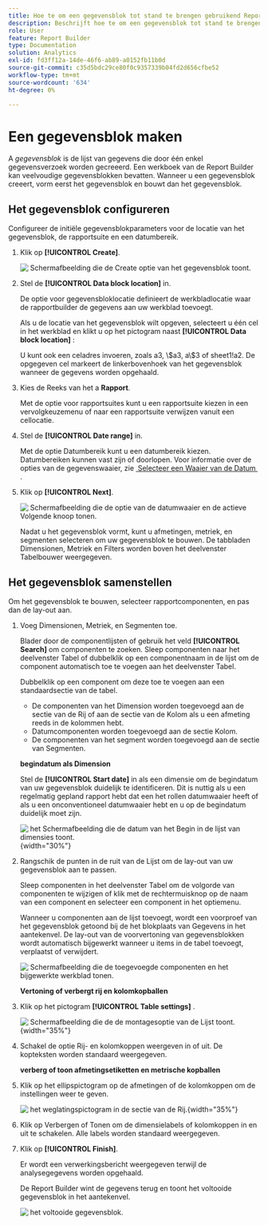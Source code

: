 ```yaml
---
title: Hoe te om een gegevensblok tot stand te brengen gebruikend Report Builder
description: Beschrijft hoe te om een gegevensblok tot stand te brengen.
role: User
feature: Report Builder
type: Documentation
solution: Analytics
exl-id: fd3ff12a-14de-46f6-ab89-a0152fb11b0d
source-git-commit: c35d5bdc29ce80f0c9357339b04fd2d656cfbe52
workflow-type: tm+mt
source-wordcount: '634'
ht-degree: 0%

---
```


# Een gegevensblok maken

A *gegevensblok* is de lijst van gegevens die door één enkel gegevensverzoek worden gecreeerd. Een werkboek van de Report Builder kan veelvoudige gegevensblokken bevatten. Wanneer u een gegevensblok creeert, vorm eerst het gegevensblok en bouwt dan het gegevensblok.

## Het gegevensblok configureren

Configureer de initiële gegevensblokparameters voor de locatie van het gegevensblok, de rapportsuite en een datumbereik.

1. Klik op **[!UICONTROL Create]**.

   ![&#x200B; Schermafbeelding die de Create optie van het gegevensblok toont.](./assets/create_db.png)

1. Stel de **[!UICONTROL Data block location]** in.

   De optie voor gegevensbloklocatie definieert de werkbladlocatie waar de rapportbuilder de gegevens aan uw werkblad toevoegt.

   Als u de locatie van het gegevensblok wilt opgeven, selecteert u één cel in het werkblad en klikt u op het pictogram naast **[!UICONTROL Data block location]** :

   U kunt ook een celadres invoeren, zoals a3, \\\$a3, a\\$3 of sheet1!a2. De opgegeven cel markeert de linkerbovenhoek van het gegevensblok wanneer de gegevens worden opgehaald.

1. Kies de Reeks van het a **Rapport**.

   Met de optie voor rapportsuites kunt u een rapportsuite kiezen in een vervolgkeuzemenu of naar een rapportsuite verwijzen vanuit een cellocatie.

1. Stel de **[!UICONTROL Date range]** in.

   Met de optie Datumbereik kunt u een datumbereik kiezen. Datumbereiken kunnen vast zijn of doorlopen. Voor informatie over de opties van de gegevenswaaier, zie [&#x200B; Selecteer een Waaier van de Datum &#x200B;](select-date-range.md).

1. Klik op **[!UICONTROL Next]**.

   ![&#x200B; Schermafbeelding die de optie van de datumwaaier en de actieve Volgende knoop tonen.](./assets/choose_date_report_suite.png)

   Nadat u het gegevensblok vormt, kunt u afmetingen, metriek, en segmenten selecteren om uw gegevensblok te bouwen. De tabbladen Dimensionen, Metriek en Filters worden boven het deelvenster Tabelbouwer weergegeven.

## Het gegevensblok samenstellen

Om het gegevensblok te bouwen, selecteer rapportcomponenten, en pas dan de lay-out aan.

1. Voeg Dimensionen, Metriek, en Segmenten toe.

   Blader door de componentlijsten of gebruik het veld **[!UICONTROL Search]** om componenten te zoeken. Sleep componenten naar het deelvenster Tabel of dubbelklik op een componentnaam in de lijst om de component automatisch toe te voegen aan het deelvenster Tabel.

   Dubbelklik op een component om deze toe te voegen aan een standaardsectie van de tabel.

   - De componenten van het Dimension worden toegevoegd aan de sectie van de Rij of aan de sectie van de Kolom als u een afmeting reeds in de kolommen hebt.
   - Datumcomponenten worden toegevoegd aan de sectie Kolom.
   - De componenten van het segment worden toegevoegd aan de sectie van Segmenten.

   **begindatum als Dimension**

   Stel de **[!UICONTROL Start date]** in als een dimensie om de begindatum van uw gegevensblok duidelijk te identificeren. Dit is nuttig als u een regelmatig gepland rapport hebt dat een het rollen datumwaaier heeft of als u een onconventioneel datumwaaier hebt en u op de begindatum duidelijk moet zijn.

   ![&#x200B; het Schermafbeelding die de datum van het Begin in de lijst van dimensies toont.](./assets/start-date-dimension.png){width="30%"}

1. Rangschik de punten in de ruit van de Lijst om de lay-out van uw gegevensblok aan te passen.

   Sleep componenten in het deelvenster Tabel om de volgorde van componenten te wijzigen of klik met de rechtermuisknop op de naam van een component en selecteer een component in het optiemenu.

   Wanneer u componenten aan de lijst toevoegt, wordt een voorproef van het gegevensblok getoond bij de het blokplaats van Gegevens in het aantekenvel. De lay-out van de voorvertoning van gegevensblokken wordt automatisch bijgewerkt wanneer u items in de tabel toevoegt, verplaatst of verwijdert.

   ![&#x200B; Schermafbeelding die de toegevoegde componenten en het bijgewerkte werkblad tonen.](./assets/image10.png)

   **Vertoning of verbergt rij en kolomkopballen**

1. Klik op het pictogram **[!UICONTROL Table settings]** .

   ![&#x200B; Schermafbeelding die de de montagesoptie van de Lijst toont.](./assets/table-settings.png){width="35%"}

1. Schakel de optie Rij- en kolomkoppen weergeven in of uit. De kopteksten worden standaard weergegeven.

   **verberg of toon afmetingsetiketten en metrische kopballen**

1. Klik op het ellipspictogram op de afmetingen of de kolomkoppen om de instellingen weer te geven.

   ![&#x200B; het weglatingspictogram in de sectie van de Rij.](./assets/row-heading.png){width="35%"}

1. Klik op Verbergen of Tonen om de dimensielabels of kolomkoppen in en uit te schakelen. Alle labels worden standaard weergegeven.

1. Klik op **[!UICONTROL Finish]**.

   Er wordt een verwerkingsbericht weergegeven terwijl de analysegegevens worden opgehaald.

   De Report Builder wint de gegevens terug en toont het voltooide gegevensblok in het aantekenvel.

   ![&#x200B; het voltooide gegevensblok.](./assets/image12.png)
